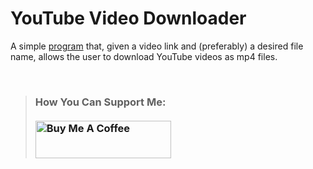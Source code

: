 # YouTube Video Downloader

A simple [program](https://mariama-github.github.io/youtube-video-downloader/) that, given a video link and (preferably) a desired file name, allows the user to download YouTube videos as mp4 files.

<br>

>### How You Can Support Me: <br><br><a href="https://www.buymeacoffee.com/mariashuruima" target="_blank"><img src="https://cdn.buymeacoffee.com/buttons/v2/default-red.png" alt="Buy Me A Coffee" style="height: 60px !important;width: 217px !important;" ></a>
